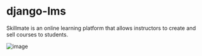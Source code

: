# django-lms
Skillmate is an online learning platform that allows instructors to create and sell courses to students.

![image](https://user-images.githubusercontent.com/106135144/227760676-d54d4897-928c-47da-b8b3-3a5a2347b0d4.png)
